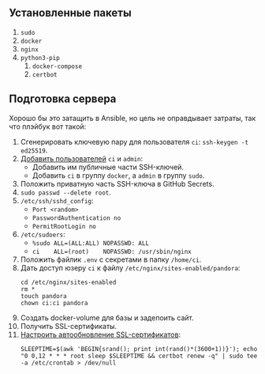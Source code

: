## Установленные пакеты

1. `sudo`
1. `docker`
1. `nginx`
1. `python3-pip`
    1. `docker-compose`
    1. `certbot`

## Подготовка сервера

Хорошо бы это затащить в Ansible, но цель не оправдывает затраты, так что плэйбук вот такой:

1. Сгенерировать ключевую пару для пользователя `ci`: `ssh-keygen -t ed25519`.
1. [Добавить пользователей](https://gist.github.com/Himura2la/e4258e60fe1a644dabd19a9d96aa3a0d) `ci` и `admin`:
    * Добавить им публичные части SSH-ключей.
    * Добавить `ci` в группу `docker`, а `admin` в группу `sudo`.
1. Положить приватную часть SSH-ключа в GitHub Secrets.
1. `sudo passwd --delete root`.
1. `/etc/ssh/sshd_config`:
    * `Port <random>`
    * `PasswordAuthentication no`
    * `PermitRootLogin no`
1. `/etc/sudoers`:
    * `%sudo ALL=(ALL:ALL) NOPASSWD: ALL`
    * `ci    ALL=(root)    NOPASSWD: /usr/sbin/nginx`
1. Положить файлик `.env` с секретами в папку `/home/ci`.
1. Дать доступ юзеру `ci` к файлу `/etc/nginx/sites-enabled/pandora`:
    ```
    cd /etc/nginx/sites-enabled
    rm *
    touch pandora
    chown ci:ci pandora
    ```
1. Создать docker-volume для базы и задепоить сайт.
1. Получить SSL-сертификаты.
1. [Настроить автообновление SSL-сертификатов](https://certbot.eff.org/docs/using.html?highlight=renew#setting-up-automated-renewal):
    ```
    SLEEPTIME=$(awk 'BEGIN{srand(); print int(rand()*(3600+1))}'); echo "0 0,12 * * * root sleep $SLEEPTIME && certbot renew -q" | sudo tee -a /etc/crontab > /dev/null
    ```
